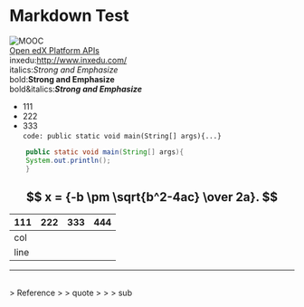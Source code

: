 # Markdown Test
![MOOC](https://timgsa.baidu.com/timg?image&quality=80&size=b9999_10000&sec=1489581903091&di=3e6cdfd21010b1aa68a1d21d8661478a&imgtype=0&src=http%3A%2F%2Fwww.68idc.cn%2Fhelp%2Fuploads%2Fallimg%2F150119%2F0S533G09-29.png)</br>
[Open edX Platform APIs](http://edx.readthedocs.io/projects/edx-platform-api/en/latest/)</br>
inxedu:<http://www.inxedu.com/></br>
italics:*Strong and Emphasize*</br>
bold:**Strong and Emphasize**</br>
bold&italics:***Strong and Emphasize***</br>
* 111
* 222
* 333</br>
`code: public static void main(String[] args){...} `</br>

``` java
    public static void main(String[] args){
    System.out.println();
    } 
```
$$ x = {-b \pm \sqrt{b^2-4ac} \over 2a}. $$
---
| 111    | 222    | 333    | 444    | 
| ------ |:------:|:------ | ------:|
| col  	 |        |        |    	|
| line 	 |        |        |    	|
***
</br>
> Reference
> > quote
> > > sub